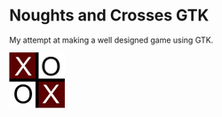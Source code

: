 # Noughts and Crosses GTK

My attempt at making a well designed game using GTK.

<img align="left" width="100" src="logo.png">
